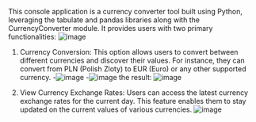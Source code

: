 This console application is a currency converter tool built using Python, leveraging the tabulate and pandas libraries along with the CurrencyConverter module. It provides users with two primary functionalities:
![image](https://github.com/Michal0002/CurrencyConverter/assets/44274110/f1071a70-0e15-44a6-9c0f-21ee03a66c28)

1. Currency Conversion:
This option allows users to convert between different currencies and discover their values. For instance, they can convert from PLN (Polish Zloty) to EUR (Euro) or any other supported currency.
-![image](https://github.com/Michal0002/CurrencyConverter/assets/44274110/74e41852-38eb-480d-9324-eb7a9330a601)
-![image](https://github.com/Michal0002/CurrencyConverter/assets/44274110/004180a5-1a25-4e62-a3e7-4852fd469dfe)
the result:
![image](https://github.com/Michal0002/CurrencyConverter/assets/44274110/c2b85ba4-073a-4fbb-b03d-2a71a1f6cb8a)

2. View Currency Exchange Rates:
Users can access the latest currency exchange rates for the current day. This feature enables them to stay updated on the current values of various currencies.
![image](https://github.com/Michal0002/CurrencyConverter/assets/44274110/8b8ae874-6b87-4f4b-b1b8-2d893f9d1a43)

